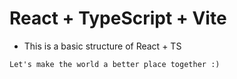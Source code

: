 # React + TypeScript + Vite

- This is a basic structure of React + TS
  
```
Let's make the world a better place together :)
```
